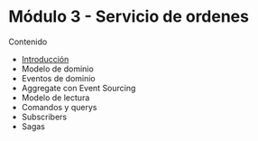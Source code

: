 # Módulo 3 - Servicio de ordenes

Contenido

* [Introducción](part1.md)
* Modelo de dominio
* Eventos de dominio
* Aggregate con Event Sourcing
* Modelo de lectura
* Comandos y querys
* Subscribers
* Sagas